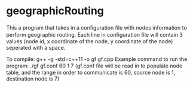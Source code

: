 # geographicRouting
This a program that takes in a conﬁguration ﬁle with nodes information to perform geographic routing. Each line in conﬁguration ﬁle will contain 3 values (node id, x coordinate of the node, y coordinate of the node) seperated with a space.

To compile: g++ -g -std=c++11 -o gf gf.cpp 
Example command to run the program: ./gf gf.conf 60 1 7 
(gf.conf ﬁle will be read in to populate node table, and the range in order to communicate is 60, source node is 1, destination node is 7)

